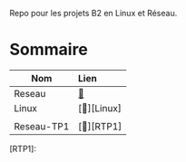 Repo pour les projets B2 en Linux et Réseau.

# Sommaire

| Nom              | Lien                   |
| -----------------|:-----------------------|
| Reseau           | [:link:][Reseau]       |
| Linux            | [:link:][Linux]        |
|                  |                        |
| Reseau-TP1       | [:link:][RTP1]         |

[Reseau]: 
[Linux]: 

[RTP1]: